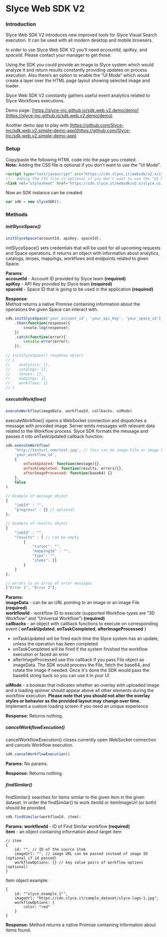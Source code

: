 # Slyce Web SDK V2

### Introduction

Slyce Web SDK V2 introduces new improved tools for Slyce Visual Search execution. It can be used with all modern desktop and mobile browsers. 

In order to use Slyce Web SDK V2 you’ll need *accountId*, *apiKey*, and *spaceId*. Please contact your manager to get those.

Using the SDK you could provide an image to Slyce system which would analyze it and return results constantly providing updates on process execution. Also there’s an option to enable the “UI Mode” which would create a layer over the HTML page layout showing selected image and loader. 

Slyce Web SDK V2 constantly gathers useful event analytics related to Slyce Workflows executions.

Demo page: [https://slyce-inc.github.io/sdk.web.v2.demo/demo](https://slyce-inc.github.io/sdk.web.v2.demo/demo)

Another demo app to play with [https://github.com/Slyce-Inc/sdk.web.v2.simple-demo-app](https://github.com/Slyce-Inc/sdk.web.v2.simple-demo-app)

### Setup

Copy/paste the following HTML code into the page you created.  
**Note:** Adding the CSS file is optional if you don't want to use the "UI Mode".

```html
<script type="text/javascript" src="https://cdn.slyce.it/websdk/v2.x/slyce.sdk.gz.js"></script>
<!-- Adding the CSS file is optional if you don't want to use the "UI Mode" -->
<link rel="stylesheet" href="https://cdn.slyce.it/websdk/v2.x/slyce.ui.css">
```

Now an SDK instance can be created.

```javascript
var sdk = new slyceSDK();
```

### Methods

##### initSlyceSpace()

```javascript
initSlyceSpace(accountId, apiKey, spaceId);
```

initSlyceSpace() sets credentials that will be used for all upcoming requests and Space operations. It returns an object with information about analytics, catalogs, lenses, mappings, workflows and endpoints related to given Space.

**Params**:  
**accountId** - Account ID provided by Slyce team **(required)**  
**apiKey** - API Key provided by Slyce team **(required)**  
**spaceId** - Space ID that is going to be used in the application **(required)**  


**Response**:  
Method returns a native Promise containing information about the operations the given Space can interact with.

```javascript
sdk.initSlyceSpace('your_account_id', 'your_api_key', 'your_space_id')
    .then(function(response){
        cnsole.log(response);
    })
    .catch(function(error){
        console.error(error);
    });
    
// initSlyceSpace() response object
// {
//    analytics: {},
//    catalogs: {},
//    lenses: {},
//    mappings: {},
//    workflows: {}
// }
```

##### executeWorkflow()

```javascript
executeWorkflow(imageData, workflowId, callbacks, uiMode)
```

executeWorkflow() opens a WebSocket connection and dispatches a message with provided image. Server emits messages with relevant data related to the Workflow process. Slyce SDK formats the message and passes it into onTaskUpdated callback function:

```javascript
sdk.executeWorkflow(
    'http://testurl.com/test.jpg', // this can be image File or image URL
    'your_workflow_id',
    {
        onTaskUpdated: function(message){}, 
        onTaskCompleted: function(results, errors){},
        afterImageProcessed: function(base64) {}
    },
    false
)

// Example of message object
{
    "jobId" : "",           
    "progress" : {} // optional        
};

// Example of results object
{
    "jobId" : "",
    "results" : [ // can be empty
        { 
            "cursor": "",
            "mappingId" : "",
            "type": "",
            "items": []
        }
    ]
};

// errors is an array of error messages
["Error 1", "Error 2"];
```

**Params:**  
**imageData** - can be an URL pointing to an image or an image File **(required)**  
**workflowId** - workflow ID to execute (supported Workflow types  are “3D Workflow” and “Universal Workflow”) **(required)**  
**callbacks** - an object with callback functions to execute on corresponding event { **onTaskUpdated**, **onTaskCompleted**, **afterImageProcessed** }  

* onTaskUpdated will be fired each time the Slyce system has an update, unless the operation has been completed
* onTaskCompleted will be fired if the system finished the workflow execution or faced an error
* afterImageProcessed use this callback if you pass File object as imageData. The SDK would process the File, fetch the base64, and rotate the image if needed. Once it's done the SDK would pass the base64 string back so you can use it in your UI

**uiMode** - a boolean that indicates whether an overlay with uploaded image and a loading spinner should appear above all other elements during the workflow execution. **Please note that you should not alter the overlay styles or behavior as the provided layout may change over time.** Implement a custom loading screen if you need an unique experience

**Response:**
Returns nothing.

##### cancelWorkflowExecution()

cancelWorkflowExecution() closes currently open WebSocket connection and cancels Workflow execution.

```javascript
sdk.cancelWorkflowExecution()
```

**Params:**
No params.

**Response:**
Returns nothing.

##### findSimilar()

findSimilar() searches for items similar to the given item in the given dataset.
In order the findSimilar() to work itemId or itemImageUrl (or both) should be provided.

```javascript
sdk.findSimilar(workflowId, item);
```

**Params:**
**workflowId** - ID of Find Similar workflow **(required)**  
**item** - an object containing information about target item
```
// item
{
    id: "", // ID of the source item
    imageUrl: "", // image URL can be passed instead of image ID (optional if id passed)
    workflowOptions: {} // key value pairs of workflow options (optional)
}
```
Item object example:
```
{
    id: ""slyce_example_1"",
    imageUrl: "https://cdn.slyce.it/sample_dataset/slyce-logo-1.jpg",
    workflowOptions: {
        color: "red"
    }
}
```

**Response:**
Method returns a native Promise containing information about items found.

